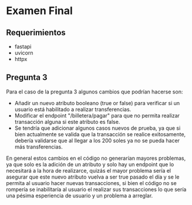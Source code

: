 # Examen Final
## Requerimientos
* fastapi
* uvicorn
* httpx
## Pregunta 3
Para el caso de la pregunta 3 algunos cambios que podrían hacerse son:
* Añadir un nuevo atributo booleano (true or false) para verificar si un usuario está habilitado a realizar transferencias.
* Modificar el endpoint "/billetera/pagar" para que no permita realizar transacción alguna si este atributo es false.
* Se tendría que adicionar algunos casos nuevos de prueba, ya que si bien actualmente se valida que la transacción se realice exitosamente, debería validarse que al llegar a los 200 soles ya no se pueda hacer más transferencias.

En general estos cambios en el código no generarían mayores problemas, ya que solo es la adición de un atributo y solo hay un endpoint que lo necesitará a la hora de realizarce, quizás el mayor problema sería el asegurar que este nuevo atributo vuelva a ser true pasado el día y se le permita al usuario hacer nuevas transacciones, si bien el código no se rompería se inabilitaría al usuario el realizar sus transacciones lo que sería una pésima esperiencia de usuario y un problema a arreglar.